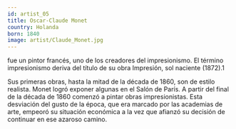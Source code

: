 ```yaml
---
id: artist_05
title: Oscar-Claude Monet
country: Holanda
born: 1840
image: artist/Claude_Monet.jpg
---
```

fue un pintor francés, uno de los creadores del impresionismo. El término impresionismo deriva del título de su obra Impresión, sol naciente (1872).1​

Sus primeras obras, hasta la mitad de la década de 1860, son de estilo realista. Monet logró exponer algunas en el Salón de París. A partir del final de la década de 1860 comenzó a pintar obras impresionistas. Esta desviación del gusto de la época, que era marcado por las academias de arte, empeoró su situación económica a la vez que afianzó su decisión de continuar en ese azaroso camino. 

